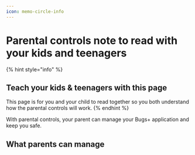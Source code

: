 ```yaml
---
icon: memo-circle-info
---
```


# Parental controls note to read with your kids and teenagers

{% hint style="info" %}
## Teach your kids & teenagers with this page

This page is for you and your child to read together so you both understand how the parental controls will work.
{% endhint %}

With parental controls, your parent can manage your Bugs+ application and keep you safe.

## What parents can manage

